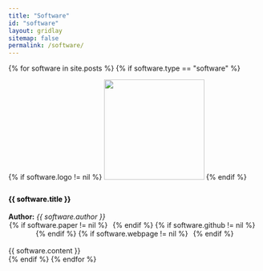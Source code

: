 ```yaml
---
title: "Software"
id: "software"
layout: gridlay
sitemap: false
permalink: /software/
---
```


<style>
img{
	border-radius: 10px;
}
iframe {
	width: 175px;
	display: inline;
	vertical-align:middle;
	<!-- margin-bottom:5px; -->
	<!-- margin-left:5px; -->
	<!-- border: 1px solid red; -->
}
.col-md-3 {
	margin:0;
	padding:0;
	margin-top:10px;
	margin-bottom:10px;
	display:block;
	overflow:hidden;
	text-align:center;
	display: table-cell;
	height: auto;
	float: none;
	background:white;
	border-radius:20px;
	<!-- border: 1px solid black; -->
}
.sw-sources ul {
		display: inline-flex; 
		flex-direction: row; 
		flex-wrap: wrap; 
		justify-content: center; 
		list-style: none; 
		padding: 0; 
		margin: 0;
}
.sw-sources li {
		margin-right: 10px;
}
</style>

<html>
<div class="row mb-1">
<div class="col-md-12">
{% for software in site.posts %}
{% if software.type == "software" %}

<div class="row g-0 border rounded overflow-hidden flex-md-row mb-4 shadow-sm h-md-250 position-relative">
<div class="col p-4 d-flex flex-column position-static">

{% if software.logo != nil %}
<img src="{{ software.logo }}" width="200rem" style="border-radius:0px; padding-bottom:10px">
{% endif %}
<div class="d-flex w-100 justify-content-between">
	<div>
		<h4 class="mb-0" style="color:black">{{ software.title }}</h4>
		<b>Author:</b>
		<i>{{ software.author }}</i>
	</div>
	<div class="sw-sources">
		<ul>
		{% if software.paper != nil %}
		<li><a href="{{ software.paper }}" target="_blank"><i class="fa fa-file-alt fa-2x"></i></a></li>
		{% endif %}
		{% if software.github != nil %}
		<li><a href="{{ software.github }}" target="_blank"><i class="fa fa-github-square fa-2x"></i></a></li>
		{% endif %}
		{% if software.webpage != nil %}
		<li><a href="{{ software.webpage }}" target="_blank"><i class="fa fa-globe fa-2x"></i></a></li>
		{% endif %}
		</ul>
	</div>
</div>
<br>
{{ software.content }}
</div>
</div>
{% endif %}
{% endfor %}
</div>
</div>
</html>
